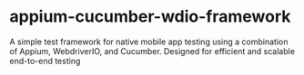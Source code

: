 # appium-cucumber-wdio-framework
A simple test framework for native mobile app testing using a combination of Appium, WebdriverIO, and Cucumber. Designed for efficient and scalable end-to-end testing
